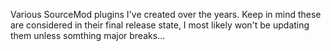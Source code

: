 Various SourceMod plugins I've created over the years.
Keep in mind these are considered in their final release state,
I most likely won't be updating them unless somthing major breaks...
